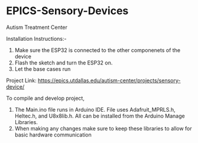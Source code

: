 # EPICS-Sensory-Devices
 Autism Treatment Center

Installation Instructions:- 
1. Make sure the ESP32 is connected to the other componenets of the device
2. Flash the sketch and turn the ESP32 on.
3. Let the base cases run

Project Link: https://epics.utdallas.edu/autism-center/projects/sensory-device/


To compile and develop project,
1. The Main.ino file runs in Arduino IDE. File uses Adafruit_MPRLS.h, Heltec.h, and U8x8lib.h. All can be installed from the Arduino Manage Libraries.
2. When making any changes make sure to keep these libraries to allow for basic hardware communication
